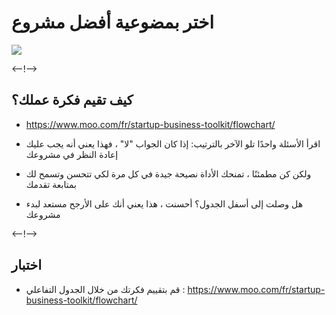 # اختر بمضوعية أفضل مشروع

![](http://douar.tech/dt_assets/session-2/slide-1.png)

<--!-->

## كيف تقيم فكرة عملك؟

- https://www.moo.com/fr/startup-business-toolkit/flowchart/

- اقرأ الأسئلة واحدًا تلو الآخر بالترتيب: إذا كان الجواب "لا" ، فهذا يعني أنه يجب عليك إعادة النظر في مشروعك

- ولكن كن مطمئنًا ، تمنحك الأداة نصيحة جيدة في كل مرة لكي تتحسن وتسمح لك بمتابعة تقدمك

-  هل وصلت إلى أسفل الجدول؟ أحسنت ، هذا يعني أنك على الأرجح مستعد لبدء مشروعك 

<--!-->

## اختبار

- قم بتقييم فكرتك من خلال الجدول التفاعلي : https://www.moo.com/fr/startup-business-toolkit/flowchart/